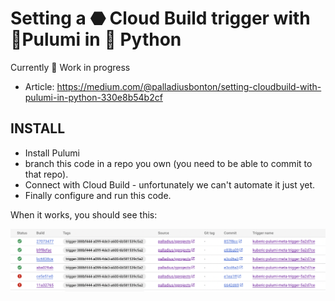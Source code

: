 # Setting a ⬣ Cloud Build trigger with 🧹Pulumi in 🐍 Python

Currently 🧹 Work in progress

* Article: https://medium.com/@palladiusbonton/setting-cloudbuild-with-pulumi-in-python-330e8b54b2cf

## INSTALL

* Install Pulumi
* branch this code in a repo you own (you need to be able to commit to that repo).
* Connect with Cloud Build - unfortunately we can't automate it just yet.
* Finally configure and run this code.

When it works, you should see this:

![Cloud Build works](images/cloudbuild-works.png "Cloud Build works")
